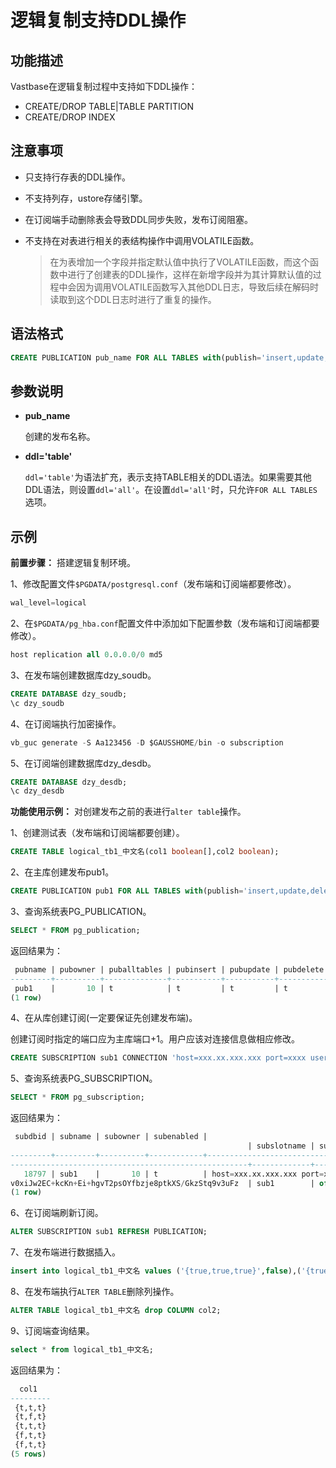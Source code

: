 # 逻辑复制支持DDL操作

## 功能描述

Vastbase在逻辑复制过程中支持如下DDL操作：

- CREATE/DROP TABLE|TABLE PARTITION
- CREATE/DROP INDEX


## 注意事项

- 只支持行存表的DDL操作。
- 不支持列存，ustore存储引擎。
- 在订阅端手动删除表会导致DDL同步失败，发布订阅阻塞。
- 不支持在对表进行相关的表结构操作中调用VOLATILE函数。

    >在为表增加一个字段并指定默认值中执行了VOLATILE函数，而这个函数中进行了创建表的DDL操作，这样在新增字段并为其计算默认值的过程中会因为调用VOLATILE函数写入其他DDL日志，导致后续在解码时读取到这个DDL日志时进行了重复的操作。


## 语法格式

```sql
CREATE PUBLICATION pub_name FOR ALL TABLES with(publish='insert,update,delete,truncate',ddl='table');
```


## 参数说明

- **pub_name**

    创建的发布名称。

- **ddl='table'**

    `ddl='table'`为语法扩充，表示支持TABLE相关的DDL语法。如果需要其他DDL语法，则设置`ddl='all'`。在设置`ddl='all'`时，只允许`FOR ALL TABLES`选项。


## 示例

**前置步骤：** 搭建逻辑复制环境。

1、修改配置文件`$PGDATA/postgresql.conf`（发布端和订阅端都要修改）。

```sql
wal_level=logical
```

2、在`$PGDATA/pg_hba.conf`配置文件中添加如下配置参数（发布端和订阅端都要修改）。

```sql
host replication all 0.0.0.0/0 md5
```


3、在发布端创建数据库dzy_soudb。

```sql
CREATE DATABASE dzy_soudb;
\c dzy_soudb
```

4、在订阅端执行加密操作。

```sql
vb_guc generate -S Aa123456 -D $GAUSSHOME/bin -o subscription
```

5、在订阅端创建数据库dzy_desdb。

```sql
CREATE DATABASE dzy_desdb;
\c dzy_desdb
```

**功能使用示例：** 对创建发布之前的表进行`alter table`操作。

1、创建测试表（发布端和订阅端都要创建）。

```sql
CREATE TABLE logical_tb1_中文名(col1 boolean[],col2 boolean);
```

2、在主库创建发布pub1。

```sql
CREATE PUBLICATION pub1 FOR ALL TABLES with(publish='insert,update,delete,truncate',ddl='all');
```

3、查询系统表PG_PUBLICATION。

```sql
SELECT * FROM pg_publication;
```

返回结果为：

```sql
 pubname | pubowner | puballtables | pubinsert | pubupdate | pubdelete | pubtruncate | pubddl
---------+----------+--------------+-----------+-----------+-----------+-------------+--------
 pub1    |       10 | t            | t         | t         | t         | t           |     -1
(1 row)
```

4、在从库创建订阅(一定要保证先创建发布端)。

创建订阅时指定的端口应为主库端口+1。用户应该对连接信息做相应修改。

```sql
CREATE SUBSCRIPTION sub1 CONNECTION 'host=xxx.xx.xxx.xxx port=xxxx user=vbadmin dbname=dzy_soudb password=xxxxxx' PUBLICATION pub1;
```

5、查询系统表PG_SUBSCRIPTION。

```sql
SELECT * FROM pg_subscription;
```

返回结果为：

```sql
 subdbid | subname | subowner | subenabled |                                                                   subconninfo
                                                     | subslotname | subsynccommit | subpublications | subbinary | submatchddlowner
---------+---------+----------+------------+---------------------------------------------------------------------------------------------
-----------------------------------------------------+-------------+---------------+-----------------+-----------+------------------
   18797 | sub1    |       10 | t          | host=xxx.xx.xxx.xxx port=xxxx user=vbadmin dbname=dzy_soudb password=encryptOpt+BKUB13sXBzye
v0xiJw2EC+kcKn+Ei+hgvT2psOYfbzje8ptkXS/GkzStq9v3uFz  | sub1        | off           | {pub1}          | f         | t
(1 row)
```

6、在订阅端刷新订阅。

```sql
ALTER SUBSCRIPTION sub1 REFRESH PUBLICATION;  
```

7、在发布端进行数据插入。

```sql
insert into logical_tb1_中文名 values ('{true,true,true}',false),('{true,false,true}',false),('{true,true,true}',true),('{false,true,true}',false),('{false,true,true}',true);
```

8、在发布端执行`ALTER TABLE`删除列操作。

```sql
ALTER TABLE logical_tb1_中文名 drop COLUMN col2;
```

9、订阅端查询结果。

```sql
select * from logical_tb1_中文名;
```

返回结果为：

```sql
  col1
---------
 {t,t,t}
 {t,f,t}
 {t,t,t}
 {f,t,t}
 {f,t,t}
(5 rows)
```

